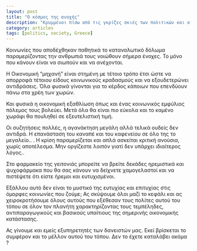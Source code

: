 ```yaml
---
layout: post
title: "Ο κόσμος της ανοχής"
description: "Κρυμμένοι πίσω από τις γκρίζες σκιές των πολιτικών και οικονομικών εξελίξεων η λέξη που σημαδεύει το σήμερα και το αύριο είναι η σύγχυση και ο αποπροσανατολισμός..."
category: articles
tags: [politics, society, Greece]
---
```


Κοινωνίες που αποδέχθηκαν παθητικά το καταναλωτικό δόλωμα παραμερίζοντας την ανθρωπιά τους νοιώθουν σήμερα ένοχες. Το μόνο που κάνουν είναι να σιωπούν και να ανέχονται.

Η Οικονομική “μηχανή” είναι στημένη με τέτοιο τρόπο έτσι ώστε να απορροφά τέτοιου είδους κοινωνικούς κραδασμούς και να εξουδετερώνει αντιδράσεις. Όλα φυσικά γίνονται για το κέρδος κάποιων που επενδύουν πάνω στα χρέη των χωρών.

Και φυσικά η οικονομική εξαθλίωση όπως και ένας κοινωνικός εμφύλιος πόλεμος τους βολεύει. Μετά όλα θα είναι πιο εύκολα και το καμένο χωράφι θα πουληθεί σε εξευτελιστική τιμή.

Οι συζητήσεις πολλές, η αγανάκτηση μεγάλη αλλά τελικά ουδείς δεν αντιδρά. Η επανάσταση του καναπέ και του καφενείου σε όλο της το μεγαλείο.. . Η κρίση παραμερίζεται και απλά ασκείται κριτική ανούσια, χωρίς αποτέλεσμα. Μην οργίζεστε λοιπόν γιατί δεν υπάρχει ιδιαίτερος λόγος..

Στο φαρμακείο της γειτονιάς μπορείτε να βρείτε δεκάδες ηρεμιστικά και ψυχοφάρμακα που θα σας κάνουν να δείχνετε χαμογελαστοί και να πιστέψετε ότι είστε ήρεμοι και ευτυχισμένοι.

Εξάλλου αυτό δεν είναι το μυστικό της ευτυχίας και επιτυχίας στις όμορφες κοινωνίες που ζούμε; Ας σκύψουμε όλοι μαζί το κεφάλι και ας χειροκροτήσουμε όλους αυτούς που εξέθεσαν τους πολίτες αυτού του τόπου σε όλον τον πλανήτη χαρακτηρίζοντας τους τεμπέληδες, αντιπαραγωγικούς και βασικούς υπαίτιους της σημερινής οικονομικής κατάστασης.

Ας γίνουμε και εμείς εξυπηρετητές των δανειστών μας. Εκεί βρίσκεται το συμφέρον και το μέλλον αυτού του τόπου. Δεν το έχετε καταλάβει ακόμα ?